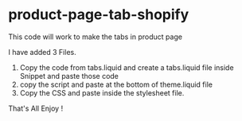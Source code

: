 # product-page-tab-shopify
This code will work to make the tabs in product page


I have added 3 Files. 
1. Copy the code from tabs.liquid and create a tabs.liquid file inside Snippet and paste those code
2. copy the script and paste at the bottom of theme.liquid file
3. Copy the CSS and paste inside the stylesheet file.

That's All Enjoy ! 
